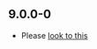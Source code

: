 ## 9.0.0-0

- Please [look to this](https://dooboolab.github.io/flutter_sound/book/CHANGELOG.html)

